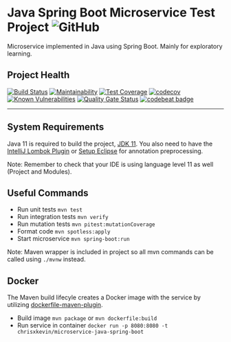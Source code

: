 # Java Spring Boot Microservice Test Project ![GitHub](https://img.shields.io/github/license/chriskevin/microservice-java-spring-boot.svg)
Microservice implemented in Java using Spring Boot. Mainly for exploratory learning.

## Project Health
[![Build Status](https://travis-ci.org/chriskevin/microservice-java-spring-boot.svg?branch=master)](https://travis-ci.org/chriskevin/microservice-java-spring-boot)
[![Maintainability](https://api.codeclimate.com/v1/badges/34f7730463dcead87cd3/maintainability)](https://codeclimate.com/github/chriskevin/microservice-java-spring-boot/maintainability)
[![Test Coverage](https://api.codeclimate.com/v1/badges/34f7730463dcead87cd3/test_coverage)](https://codeclimate.com/github/chriskevin/microservice-java-spring-boot/test_coverage)
[![codecov](https://codecov.io/gh/chriskevin/microservice-java-spring-boot/branch/master/graph/badge.svg)](https://codecov.io/gh/chriskevin/microservice-java-spring-boot)
[![Known Vulnerabilities](https://snyk.io/test/github/chriskevin/microservice-java-spring-boot/badge.svg)](https://snyk.io/test/github/chriskevin/microservice-java-spring-boot)
[![Quality Gate Status](https://sonarcloud.io/api/project_badges/measure?project=se.chriskevin.se%3Amicroservice-spring-boot&metric=alert_status)](https://sonarcloud.io/dashboard?id=se.chriskevin.se%3Amicroservice-spring-boot)
[![codebeat badge](https://codebeat.co/badges/61875621-3862-49ad-8477-401920053202)](https://codebeat.co/projects/github-com-chriskevin-microservice-java-spring-boot-master)

---

## System Requirements
Java 11 is required to build the project, [JDK 11](https://www.oracle.com/technetwork/java/javase/downloads/jdk11-downloads-5066655.html). You also need to have the [IntelliJ Lombok Plugin](https://plugins.jetbrains.com/plugin/6317-lombok-plugin) or [Setup Eclipse](https://projectlombok.org/setup/eclipse) for annotation preprocessing.

Note: Remember to check that your IDE is using language level 11 as well (Project and Modules).

## Useful Commands
* Run unit tests `mvn test`
* Run integration tests `mvn verify`
* Run mutation tests `mvn pitest:mutationCoverage`
* Format code `mvn spotless:apply`
* Start microservice `mvn spring-boot:run`

Note: Maven wrapper is included in project so all mvn commands can be called using `./mvnw` instead.

## Docker
The Maven build lifecyle creates a Docker image with the service by utilizing [dockerfile-maven-plugin](https://github.com/spotify/dockerfile-maven).

* Build image `mvn package` or `mvn dockerfile:build`
* Run service in container `docker run -p 8080:8080 -t chrisxkevin/microservice-java-spring-boot`